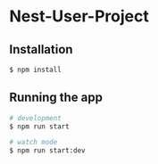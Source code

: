 # Nest-User-Project

## Installation

```bash
$ npm install
```

## Running the app

```bash
# development
$ npm run start

# watch mode
$ npm run start:dev
```
